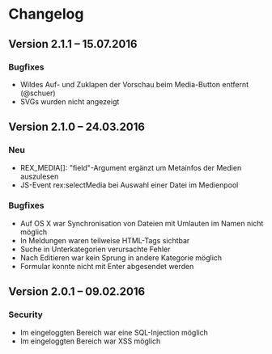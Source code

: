 Changelog
=========

Version 2.1.1 – 15.07.2016
--------------------------

### Bugfixes

* Wildes Auf- und Zuklapen der Vorschau beim Media-Button entfernt (@schuer)
* SVGs wurden nicht angezeigt


Version 2.1.0 – 24.03.2016
--------------------------

### Neu

* REX_MEDIA[]: "field"-Argument ergänzt um Metainfos der Medien auszulesen
* JS-Event rex:selectMedia bei Auswahl einer Datei im Medienpool

### Bugfixes

* Auf OS X war Synchronisation von Dateien mit Umlauten im Namen nicht möglich
* In Meldungen waren teilweise HTML-Tags sichtbar
* Suche in Unterkategorien verursachte Fehler
* Nach Editieren war kein Sprung in andere Kategorie möglich
* Formular konnte nicht mit Enter abgesendet werden


Version 2.0.1 – 09.02.2016
--------------------------

### Security

* Im eingeloggten Bereich war eine SQL-Injection möglich
* Im eingeloggten Bereich war XSS möglich
